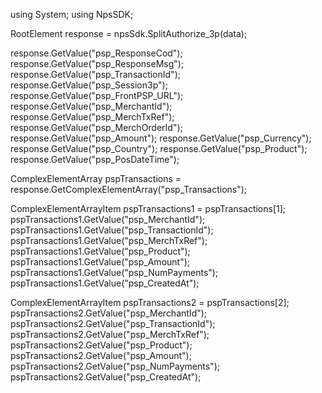 using System;
using NpsSDK;

RootElement response = npsSdk.SplitAuthorize_3p(data);

response.GetValue("psp_ResponseCod");
response.GetValue("psp_ResponseMsg");
response.GetValue("psp_TransactionId");
response.GetValue("psp_Session3p");
response.GetValue("psp_FrontPSP_URL");
response.GetValue("psp_MerchantId");
response.GetValue("psp_MerchTxRef");
response.GetValue("psp_MerchOrderId");
response.GetValue("psp_Amount");
response.GetValue("psp_Currency");
response.GetValue("psp_Country");
response.GetValue("psp_Product");
response.GetValue("psp_PosDateTime");

ComplexElementArray pspTransactions = response.GetComplexElementArray("psp_Transactions");

ComplexElementArrayItem pspTransactions1 = pspTransactions[1];
pspTransactions1.GetValue("psp_MerchantId");
pspTransactions1.GetValue("psp_TransactionId");
pspTransactions1.GetValue("psp_MerchTxRef");
pspTransactions1.GetValue("psp_Product");
pspTransactions1.GetValue("psp_Amount");
pspTransactions1.GetValue("psp_NumPayments");
pspTransactions1.GetValue("psp_CreatedAt");


ComplexElementArrayItem pspTransactions2 = pspTransactions[2];
pspTransactions2.GetValue("psp_MerchantId");
pspTransactions2.GetValue("psp_TransactionId");
pspTransactions2.GetValue("psp_MerchTxRef");
pspTransactions2.GetValue("psp_Product");
pspTransactions2.GetValue("psp_Amount");
pspTransactions2.GetValue("psp_NumPayments");
pspTransactions2.GetValue("psp_CreatedAt");


